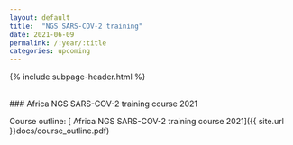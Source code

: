 ```yaml
---
layout: default
title:  "NGS SARS-COV-2 training"
date: 2021-06-09
permalink: /:year/:title
categories: upcoming
---
```


{% include subpage-header.html %}

 <br />
### Africa NGS SARS-COV-2 training course 2021


Course outline: [ Africa NGS SARS-COV-2 training course 2021]({{ site.url }}docs/course_outline.pdf)